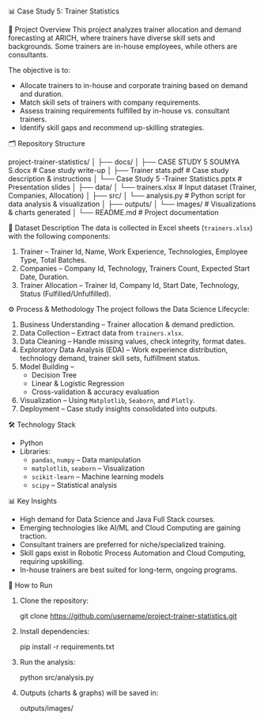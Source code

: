 
📊 Case Study 5: Trainer Statistics

📖 Project Overview
This project analyzes trainer allocation and demand forecasting at ARICH, where trainers have diverse skill sets and backgrounds. Some trainers are in-house employees, while others are consultants.  

The objective is to:
- Allocate trainers to in-house and corporate training based on demand and duration.  
- Match skill sets of trainers with company requirements.  
- Assess training requirements fulfilled by in-house vs. consultant trainers.  
- Identify skill gaps and recommend up-skilling strategies.  



🗂️ Repository Structure

project-trainer-statistics/
│
├── docs/
│   ├── CASE STUDY 5 SOUMYA S.docx       # Case study write-up
│   ├── Trainer stats.pdf                # Case study description & instructions
│   └── Case Study 5 -Trainer Statistics.pptx   # Presentation slides
│
├── data/
│   └── trainers.xlsx                    # Input dataset (Trainer, Companies, Allocation)
│
├── src/
│   └── analysis.py                      # Python script for data analysis & visualization
│
├── outputs/
│   └── images/                          # Visualizations & charts generated
│
└── README.md                            # Project documentation



📂 Dataset Description
The data is collected in Excel sheets (`trainers.xlsx`) with the following components:

1. Trainer – Trainer Id, Name, Work Experience, Technologies, Employee Type, Total Batches.  
2. Companies – Company Id, Technology, Trainers Count, Expected Start Date, Duration.  
3. Trainer Allocation – Trainer Id, Company Id, Start Date, Technology, Status (Fulfilled/Unfulfilled).  


⚙️ Process & Methodology
The project follows the Data Science Lifecycle:

1. Business Understanding – Trainer allocation & demand prediction.  
2. Data Collection – Extract data from `trainers.xlsx`.  
3. Data Cleaning – Handle missing values, check integrity, format dates.  
4. Exploratory Data Analysis (EDA) – Work experience distribution, technology demand, trainer skill sets, fulfillment status.  
5. Model Building –  
   - Decision Tree  
   - Linear & Logistic Regression  
   - Cross-validation & accuracy evaluation  
6. Visualization – Using `Matplotlib`, `Seaborn`, and `Plotly`.  
7. Deployment – Case study insights consolidated into outputs.  



🛠️ Technology Stack
- Python  
- Libraries:  
  - `pandas`, `numpy` – Data manipulation  
  - `matplotlib`, `seaborn` – Visualization  
  - `scikit-learn` – Machine learning models  
  - `scipy` – Statistical analysis  



📊 Key Insights
- High demand for Data Science and Java Full Stack courses.  
- Emerging technologies like AI/ML and Cloud Computing are gaining traction.  
- Consultant trainers are preferred for niche/specialized training.  
- Skill gaps exist in Robotic Process Automation and Cloud Computing, requiring upskilling.  
- In-house trainers are best suited for long-term, ongoing programs.  



🚀 How to Run
1. Clone the repository:

   git clone https://github.com/username/project-trainer-statistics.git


2. Install dependencies:

   pip install -r requirements.txt
   
3. Run the analysis:

   python src/analysis.py
   
4. Outputs (charts & graphs) will be saved in:
   
   outputs/images/
   







